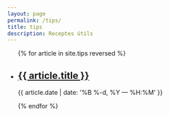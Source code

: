 ```yaml
---
layout: page
permalink: /tips/
title: tips
description: Receptes útils
---
```


<ul class="post-list">
{% for article in site.tips reversed %}
    <li>
        <h2><a class="poem-title" href="{{ article.url | prepend: site.baseurl }}">{{ article.title }}</a></h2>
        <p class="post-meta">{{ article.date | date: '%B %-d, %Y — %H:%M' }}</p>
      </li>
{% endfor %}
</ul>
